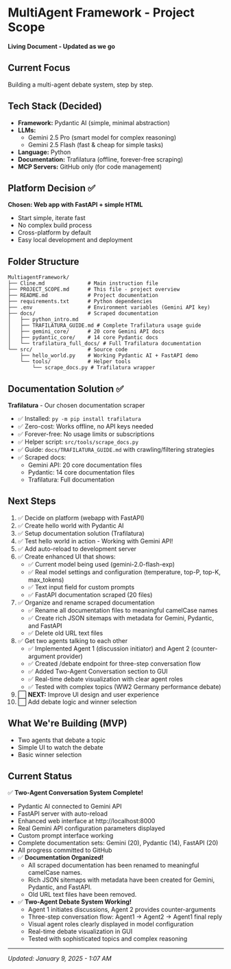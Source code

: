 # MultiAgent Framework - Project Scope

**Living Document - Updated as we go**

## Current Focus
Building a multi-agent debate system, step by step.

## Tech Stack (Decided)
- **Framework:** Pydantic AI (simple, minimal abstraction)
- **LLMs:** 
  - Gemini 2.5 Pro (smart model for complex reasoning)
  - Gemini 2.5 Flash (fast & cheap for simple tasks)
- **Language:** Python
- **Documentation:** Trafilatura (offline, forever-free scraping)
- **MCP Servers:** GitHub only (for code management)

## Platform Decision ✅
**Chosen: Web app with FastAPI + simple HTML**
- Start simple, iterate fast
- No complex build process
- Cross-platform by default
- Easy local development and deployment

## Folder Structure
```
MultiagentFramework/
├── Cline.md              # Main instruction file
├── PROJECT_SCOPE.md      # This file - project overview
├── README.md             # Project documentation
├── requirements.txt      # Python dependencies
├── .env                  # Environment variables (Gemini API key)
├── docs/                 # Scraped documentation
│   ├── python_intro.md
│   ├── TRAFILATURA_GUIDE.md # Complete Trafilatura usage guide
│   ├── gemini_core/      # 20 core Gemini API docs
│   ├── pydantic_core/    # 14 core Pydantic docs
│   └── trafilatura_full_docs/ # Full Trafilatura documentation
└── src/                  # Source code
    ├── hello_world.py    # Working Pydantic AI + FastAPI demo
    └── tools/            # Helper tools
        └── scrape_docs.py # Trafilatura wrapper
```

## Documentation Solution ✅
**Trafilatura** - Our chosen documentation scraper
- ✅ Installed: `py -m pip install trafilatura`
- ✅ Zero-cost: Works offline, no API keys needed
- ✅ Forever-free: No usage limits or subscriptions
- ✅ Helper script: `src/tools/scrape_docs.py`
- ✅ Guide: `docs/TRAFILATURA_GUIDE.md` with crawling/filtering strategies
- ✅ Scraped docs:
  - Gemini API: 20 core documentation files
  - Pydantic: 14 core documentation files
  - Trafilatura: Full documentation

## Next Steps
1. ✅ Decide on platform (webapp with FastAPI)
2. ✅ Create hello world with Pydantic AI
3. ✅ Setup documentation solution (Trafilatura)
4. ✅ Test hello world in action - Working with Gemini API!
5. ✅ Add auto-reload to development server
6. ✅ Create enhanced UI that shows:
   - ✅ Current model being used (gemini-2.0-flash-exp)
   - ✅ Real model settings and configuration (temperature, top-P, top-K, max_tokens)
   - ✅ Text input field for custom prompts
   - ✅ FastAPI documentation scraped (20 files)
7. ✅ Organize and rename scraped documentation
   - ✅ Rename all documentation files to meaningful camelCase names
   - ✅ Create rich JSON sitemaps with metadata for Gemini, Pydantic, and FastAPI
   - ✅ Delete old URL text files
8. ✅ Get two agents talking to each other
   - ✅ Implemented Agent 1 (discussion initiator) and Agent 2 (counter-argument provider)
   - ✅ Created /debate endpoint for three-step conversation flow
   - ✅ Added Two-Agent Conversation section to GUI
   - ✅ Real-time debate visualization with clear agent roles
   - ✅ Tested with complex topics (WW2 Germany performance debate)
9. ⬜ **NEXT:** Improve UI design and user experience
10. ⬜ Add debate logic and winner selection

## What We're Building (MVP)
- Two agents that debate a topic
- Simple UI to watch the debate
- Basic winner selection

## Current Status
✅ **Two-Agent Conversation System Complete!**
- Pydantic AI connected to Gemini API
- FastAPI server with auto-reload
- Enhanced web interface at http://localhost:8000
- Real Gemini API configuration parameters displayed
- Custom prompt interface working
- Complete documentation sets: Gemini (20), Pydantic (14), FastAPI (20)
- All progress committed to GitHub
- ✅ **Documentation Organized!**
  - All scraped documentation has been renamed to meaningful camelCase names.
  - Rich JSON sitemaps with metadata have been created for Gemini, Pydantic, and FastAPI.
  - Old URL text files have been removed.
- ✅ **Two-Agent Debate System Working!**
  - Agent 1 initiates discussions, Agent 2 provides counter-arguments
  - Three-step conversation flow: Agent1 → Agent2 → Agent1 final reply
  - Visual agent roles clearly displayed in model configuration
  - Real-time debate visualization in GUI
  - Tested with sophisticated topics and complex reasoning

---
*Updated: January 9, 2025 - 1:07 AM*

